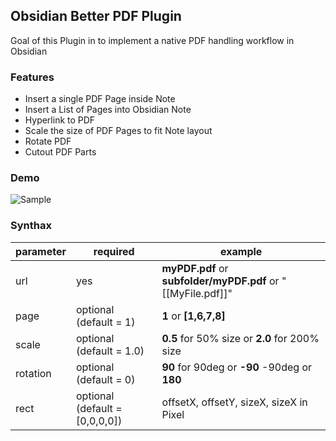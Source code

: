 ## Obsidian Better PDF Plugin

Goal of this Plugin in to implement a native PDF handling workflow in Obsidian

### Features

- Insert a single PDF Page inside Note
- Insert a List of Pages into Obsidian Note
- Hyperlink to PDF
- Scale the size of PDF Pages to fit Note layout
- Rotate PDF
- Cutout PDF Parts

### Demo

![Sample](https://github.com/MSzturc/obsidian-better-pdf-plugin/raw/master/sample/BetterPDF.gif)

### Synthax

|parameter|required|example|
|--|--|--|
|url  |yes  |**myPDF.pdf** or **subfolder/myPDF.pdf** or "[[MyFile.pdf]]"
|page|optional (default = 1)| **1** or **[1,6,7,8]**
|scale|optional (default = 1.0)| **0.5** for 50% size or **2.0** for 200% size
|rotation|optional (default = 0)| **90** for 90deg or **-90** -90deg or **180**
|rect|optional (default = \[0,0,0,0\])| offsetX, offsetY, sizeX, sizeX in Pixel
